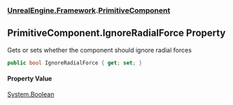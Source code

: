 ### [UnrealEngine.Framework](./UnrealEngine-Framework.md 'UnrealEngine.Framework').[PrimitiveComponent](./PrimitiveComponent.md 'UnrealEngine.Framework.PrimitiveComponent')
## PrimitiveComponent.IgnoreRadialForce Property
Gets or sets whether the component should ignore radial forces  
```csharp
public bool IgnoreRadialForce { get; set; }
```
#### Property Value
[System.Boolean](https://docs.microsoft.com/en-us/dotnet/api/System.Boolean 'System.Boolean')  
